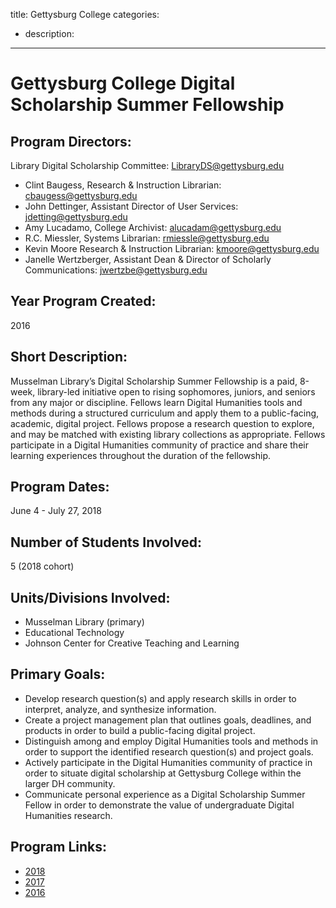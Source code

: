 title: Gettysburg College
categories:
  - description:
---
# Gettysburg College Digital Scholarship Summer Fellowship

## Program Directors:

Library Digital Scholarship Committee: <LibraryDS@gettysburg.edu>

- Clint Baugess, Research & Instruction Librarian: <cbaugess@gettysburg.edu>
- John Dettinger, Assistant Director of User Services: <jdetting@gettysburg.edu>
- Amy Lucadamo, College Archivist: <alucadam@gettysburg.edu>
- R.C. Miessler, Systems Librarian: <rmiessle@gettysburg.edu>
- Kevin Moore Research & Instruction Librarian: <kmoore@gettysburg.edu>
- Janelle Wertzberger, Assistant Dean & Director of Scholarly Communications: <jwertzbe@gettysburg.edu>

## Year Program Created:

2016

## Short Description:

Musselman Library’s Digital Scholarship Summer Fellowship is a paid, 8-week, library-led initiative open to rising sophomores, juniors, and seniors from any major or discipline. Fellows learn Digital Humanities tools and methods during a structured curriculum and apply them to a public-facing, academic, digital project. Fellows propose a research question to explore, and may be matched with existing library collections as appropriate. Fellows participate in a Digital Humanities community of practice and share their learning experiences throughout  the duration of the fellowship. 

## Program Dates:

June 4 - July 27, 2018

## Number of Students Involved:

5 (2018 cohort)

## Units/Divisions Involved:

- Musselman Library (primary)
- Educational Technology
- Johnson Center for Creative Teaching and Learning

## Primary Goals:

- Develop research question(s) and apply research skills in order to interpret, analyze, and synthesize information. 
- Create a project management plan that outlines goals, deadlines, and products in order to build a public-facing digital project.
- Distinguish among and employ Digital Humanities tools and methods in order to support the identified research question(s) and project goals.
- Actively participate in the Digital Humanities community of practice in order to situate digital scholarship at Gettysburg College within the larger DH community.
- Communicate personal experience as a Digital Scholarship Summer Fellow in order to demonstrate the value of undergraduate Digital Humanities research.

## Program Links:

- [2018](https://dssf.musselmanlibrary.org/2018/)
- [2017](https://dssf.musselmanlibrary.org/2017/)
- [2016](https://dssf.musselmanlibrary.org/2016/)
